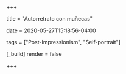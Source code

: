 +++

title = "Autorretrato con muñecas"

date = 2020-05-27T15:18:56-04:00

tags = ["Post-Impressionism", "Self-portrait"]

[_build]
	render = false

+++

